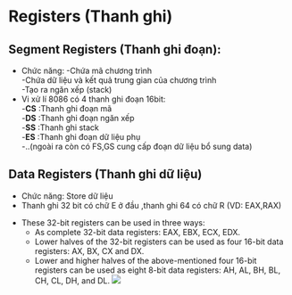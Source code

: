 # Registers (Thanh ghi)
## Segment Registers (Thanh ghi đoạn):
- Chức năng:
-Chứa mã chương trình  
-Chứa dữ liệu và kết quả trung gian của chương trình  
-Tạo ra ngăn xếp (stack)  
- Vi xử lí 8086 có 4 thanh ghi đoạn 16bit:  
-**CS** :Thanh ghi đoạn mã  
-**DS** :Thanh ghi đoạn ngăn xếp  
-**SS** :Thanh ghi stack  
-**ES** :Thanh ghi đoạn dữ liệu phụ  
-..(ngoài ra còn có FS,GS cung cấp đoạn dữ liệu bổ sung data)  
## Data Registers (Thanh ghi dữ liệu)  
- Chức năng: Store dữ liệu  
- Thanh ghi 32 bit có chữ E ở đầu ,thanh ghi 64 có chữ R (VD: EAX,RAX)
* These 32-bit registers can be used in three ways:  
  * As complete 32-bit data registers: EAX, EBX, ECX, EDX.
  * Lower halves of the 32-bit registers can be used as four 16-bit data registers: AX, BX, CX and DX.
  * Lower and higher halves of the above-mentioned four 16-bit registers can be used as eight 8-bit data registers: AH, AL, BH, BL, CH, CL, DH, and DL.
![](https://www.tutorialspoint.com/assembly_programming/images/register1.jpg)
